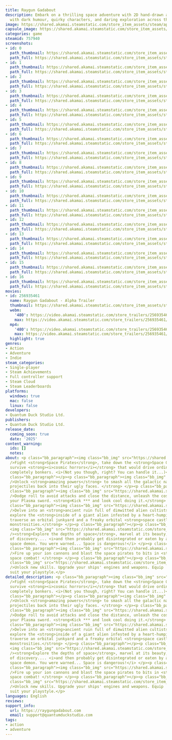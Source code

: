 ```yaml
---
title: Raygun Gadabout
description: Embark on a thrilling space adventure with 2D hand-drawn animation, packed
  with dark humour, quirky characters, and daring exploration across the cosmos!
image: https://shared.akamai.steamstatic.com/store_item_assets/steam/apps/757940/header.jpg?t=1732297375
capsule_image: https://shared.akamai.steamstatic.com/store_item_assets/steam/apps/757940/7a7bb24b942dbfe895c09730a76879e966472689/capsule_231x87.jpg?t=1732297375
categories: game
steamid: 757940
screenshots:
- id: 0
  path_thumbnail: https://shared.akamai.steamstatic.com/store_item_assets/steam/apps/757940/ss_a89322d2da7c143a2a82a583fd434dd179b38e34.600x338.jpg?t=1732297375
  path_full: https://shared.akamai.steamstatic.com/store_item_assets/steam/apps/757940/ss_a89322d2da7c143a2a82a583fd434dd179b38e34.1920x1080.jpg?t=1732297375
- id: 1
  path_thumbnail: https://shared.akamai.steamstatic.com/store_item_assets/steam/apps/757940/ss_95e4cdd51f2cdabcecc040184cab2f228b703874.600x338.jpg?t=1732297375
  path_full: https://shared.akamai.steamstatic.com/store_item_assets/steam/apps/757940/ss_95e4cdd51f2cdabcecc040184cab2f228b703874.1920x1080.jpg?t=1732297375
- id: 2
  path_thumbnail: https://shared.akamai.steamstatic.com/store_item_assets/steam/apps/757940/ss_cd090733f92f76467d4abb8462cdb1dd2b410354.600x338.jpg?t=1732297375
  path_full: https://shared.akamai.steamstatic.com/store_item_assets/steam/apps/757940/ss_cd090733f92f76467d4abb8462cdb1dd2b410354.1920x1080.jpg?t=1732297375
- id: 3
  path_thumbnail: https://shared.akamai.steamstatic.com/store_item_assets/steam/apps/757940/ss_7f9e8117e5c4d8d6d886fb78eb4daf96455d13b5.600x338.jpg?t=1732297375
  path_full: https://shared.akamai.steamstatic.com/store_item_assets/steam/apps/757940/ss_7f9e8117e5c4d8d6d886fb78eb4daf96455d13b5.1920x1080.jpg?t=1732297375
- id: 4
  path_thumbnail: https://shared.akamai.steamstatic.com/store_item_assets/steam/apps/757940/ss_5102acca5b38984f3675ca3eadfe0b373e5b5437.600x338.jpg?t=1732297375
  path_full: https://shared.akamai.steamstatic.com/store_item_assets/steam/apps/757940/ss_5102acca5b38984f3675ca3eadfe0b373e5b5437.1920x1080.jpg?t=1732297375
- id: 5
  path_thumbnail: https://shared.akamai.steamstatic.com/store_item_assets/steam/apps/757940/ss_9320e09d92b08108b8fd9933178ae8b2b9306f14.600x338.jpg?t=1732297375
  path_full: https://shared.akamai.steamstatic.com/store_item_assets/steam/apps/757940/ss_9320e09d92b08108b8fd9933178ae8b2b9306f14.1920x1080.jpg?t=1732297375
- id: 6
  path_thumbnail: https://shared.akamai.steamstatic.com/store_item_assets/steam/apps/757940/ss_cf1693702ecfae606de3f4ea6c0176f5102aae34.600x338.jpg?t=1732297375
  path_full: https://shared.akamai.steamstatic.com/store_item_assets/steam/apps/757940/ss_cf1693702ecfae606de3f4ea6c0176f5102aae34.1920x1080.jpg?t=1732297375
- id: 7
  path_thumbnail: https://shared.akamai.steamstatic.com/store_item_assets/steam/apps/757940/ss_c9a7a6c22964ad55468553855400adb73efa9430.600x338.jpg?t=1732297375
  path_full: https://shared.akamai.steamstatic.com/store_item_assets/steam/apps/757940/ss_c9a7a6c22964ad55468553855400adb73efa9430.1920x1080.jpg?t=1732297375
- id: 8
  path_thumbnail: https://shared.akamai.steamstatic.com/store_item_assets/steam/apps/757940/ss_416ab5c71239ef6560f564ee5a31f46c232f3eac.600x338.jpg?t=1732297375
  path_full: https://shared.akamai.steamstatic.com/store_item_assets/steam/apps/757940/ss_416ab5c71239ef6560f564ee5a31f46c232f3eac.1920x1080.jpg?t=1732297375
- id: 9
  path_thumbnail: https://shared.akamai.steamstatic.com/store_item_assets/steam/apps/757940/ss_c3f45159857324605b9d9228e460157a1e10661d.600x338.jpg?t=1732297375
  path_full: https://shared.akamai.steamstatic.com/store_item_assets/steam/apps/757940/ss_c3f45159857324605b9d9228e460157a1e10661d.1920x1080.jpg?t=1732297375
- id: 10
  path_thumbnail: https://shared.akamai.steamstatic.com/store_item_assets/steam/apps/757940/ss_d4493d0b40d8f0027049d1e8f0628cefd436e717.600x338.jpg?t=1732297375
  path_full: https://shared.akamai.steamstatic.com/store_item_assets/steam/apps/757940/ss_d4493d0b40d8f0027049d1e8f0628cefd436e717.1920x1080.jpg?t=1732297375
- id: 11
  path_thumbnail: https://shared.akamai.steamstatic.com/store_item_assets/steam/apps/757940/ss_914947a27c9939fed7c77aa55044830b5843ac51.600x338.jpg?t=1732297375
  path_full: https://shared.akamai.steamstatic.com/store_item_assets/steam/apps/757940/ss_914947a27c9939fed7c77aa55044830b5843ac51.1920x1080.jpg?t=1732297375
- id: 12
  path_thumbnail: https://shared.akamai.steamstatic.com/store_item_assets/steam/apps/757940/ss_150e1ffedfb585c209fbd51a84fd7163a9d7fb3d.600x338.jpg?t=1732297375
  path_full: https://shared.akamai.steamstatic.com/store_item_assets/steam/apps/757940/ss_150e1ffedfb585c209fbd51a84fd7163a9d7fb3d.1920x1080.jpg?t=1732297375
- id: 13
  path_thumbnail: https://shared.akamai.steamstatic.com/store_item_assets/steam/apps/757940/ss_d834ca81c80dcc6f36204bf742a3610f96bd668b.600x338.jpg?t=1732297375
  path_full: https://shared.akamai.steamstatic.com/store_item_assets/steam/apps/757940/ss_d834ca81c80dcc6f36204bf742a3610f96bd668b.1920x1080.jpg?t=1732297375
- id: 14
  path_thumbnail: https://shared.akamai.steamstatic.com/store_item_assets/steam/apps/757940/ss_777001b0c2b85bbaeba12a372fc675ab6901c453.600x338.jpg?t=1732297375
  path_full: https://shared.akamai.steamstatic.com/store_item_assets/steam/apps/757940/ss_777001b0c2b85bbaeba12a372fc675ab6901c453.1920x1080.jpg?t=1732297375
- id: 15
  path_thumbnail: https://shared.akamai.steamstatic.com/store_item_assets/steam/apps/757940/ss_466e5a2db9c9764c984c963a710f996bb76f75e6.600x338.jpg?t=1732297375
  path_full: https://shared.akamai.steamstatic.com/store_item_assets/steam/apps/757940/ss_466e5a2db9c9764c984c963a710f996bb76f75e6.1920x1080.jpg?t=1732297375
- id: 16
  path_thumbnail: https://shared.akamai.steamstatic.com/store_item_assets/steam/apps/757940/ss_e763f146d1316f7f4305214170936016d59a7612.600x338.jpg?t=1732297375
  path_full: https://shared.akamai.steamstatic.com/store_item_assets/steam/apps/757940/ss_e763f146d1316f7f4305214170936016d59a7612.1920x1080.jpg?t=1732297375
movies:
- id: 256935461
  name: Raygun Gadabout - Alpha Trailer
  thumbnail: https://shared.akamai.steamstatic.com/store_item_assets/steam/apps/256935461/movie.293x165.jpg?t=1678742922
  webm:
    '480': https://video.akamai.steamstatic.com/store_trailers/256935461/movie480_vp9.webm?t=1678742922
    max: https://video.akamai.steamstatic.com/store_trailers/256935461/movie_max_vp9.webm?t=1678742922
  mp4:
    '480': https://video.akamai.steamstatic.com/store_trailers/256935461/movie480.mp4?t=1678742922
    max: https://video.akamai.steamstatic.com/store_trailers/256935461/movie_max.mp4?t=1678742922
  highlight: true
genres:
- Action
- Adventure
- Indie
steam_categories:
- Single-player
- Steam Achievements
- Full controller support
- Steam Cloud
- Steam Leaderboards
platforms:
  windows: true
  mac: false
  linux: false
developers:
- Quantum Duck Studio Ltd.
publishers:
- Quantum Duck Studio Ltd.
release_date:
  coming_soon: true
  date: '2025'
content_warning:
  ids: []
  notes:
about: <p class="bb_paragraph"><img class="bb_img" src="https://shared.akamai.steamstatic.com/store_item_assets/steam/apps/757940/extras/Steam_Montage.gif?t=1732297375"
  />Fight <strong>Space Pirates</strong>, take down the <strong>Space Gopher Empire</strong>,
  survive <strong><i>cosmic horrors</i></strong> that would drive ordinary mortals
  completely bonkers. <i>(Not you though, right? You can handle it...)</i> </p><p
  class="bb_paragraph"></p><p class="bb_paragraph"><img class="bb_img" src="https://shared.akamai.steamstatic.com/store_item_assets/steam/apps/757940/extras/Steam_Shield.gif?t=1732297375"
  />Unlock <strong>amazing powers</strong> to smash all the galactic nasties. <strong>Reflect
  projectiles back into their ugly faces. </strong> </p><p class="bb_paragraph"></p><p
  class="bb_paragraph"><img class="bb_img" src="https://shared.akamai.steamstatic.com/store_item_assets/steam/apps/757940/extras/Steam_Melee.gif?t=1732297375"
  />Dodge roll to avoid attacks and close the distance, unleash the cosmic hurt with
  your Plasma sword. <strong>Kick *** and look cool doing it.</strong> </p><p class="bb_paragraph"></p><p
  class="bb_paragraph"><img class="bb_img" src="https://shared.akamai.steamstatic.com/store_item_assets/steam/apps/757940/extras/Steam_Platforming.gif?t=1732297375"
  />Delve into an <strong>ancient ruin full of dimwitted alien cultists</strong>,
  explore the <strong>inside of a giant alien infested by a heart-humping parasite</strong>,
  traverse an orbital junkyard and a freaky orbital <strong>space castle full of mechanical
  monstrosities.</strong> </p><p class="bb_paragraph"></p><p class="bb_paragraph">
  <img class="bb_img" src="https://shared.akamai.steamstatic.com/store_item_assets/steam/apps/757940/extras/Steam_Explore.gif?t=1732297375"
  /><strong>Explore the depths of space</strong>, marvel at its beauty, the wonder
  of discovery.... <i>and then probably get disintegrated or eaten by a 10-headed
  space demon. You were warned... Space is dangerous!</i> </p><p class="bb_paragraph"></p><p
  class="bb_paragraph"><img class="bb_img" src="https://shared.akamai.steamstatic.com/store_item_assets/steam/apps/757940/extras/Steam_SpaceBattle.gif?t=1732297375"
  />Fire up your ion cannons and blast the space pirates to bits in <strong>exciting
  space combat! </strong> </p><p class="bb_paragraph"></p><p class="bb_paragraph"><img
  class="bb_img" src="https://shared.akamai.steamstatic.com/store_item_assets/steam/apps/757940/extras/Steam_Upgrade.gif?t=1732297375"
  />Unlock new skills. Upgrade your ships' engines and weapons. Equip 'badges' to
  suit your playstyle.</p>
detailed_description: <p class="bb_paragraph"><img class="bb_img" src="https://shared.akamai.steamstatic.com/store_item_assets/steam/apps/757940/extras/Steam_Montage.gif?t=1732297375"
  />Fight <strong>Space Pirates</strong>, take down the <strong>Space Gopher Empire</strong>,
  survive <strong><i>cosmic horrors</i></strong> that would drive ordinary mortals
  completely bonkers. <i>(Not you though, right? You can handle it...)</i> </p><p
  class="bb_paragraph"></p><p class="bb_paragraph"><img class="bb_img" src="https://shared.akamai.steamstatic.com/store_item_assets/steam/apps/757940/extras/Steam_Shield.gif?t=1732297375"
  />Unlock <strong>amazing powers</strong> to smash all the galactic nasties. <strong>Reflect
  projectiles back into their ugly faces. </strong> </p><p class="bb_paragraph"></p><p
  class="bb_paragraph"><img class="bb_img" src="https://shared.akamai.steamstatic.com/store_item_assets/steam/apps/757940/extras/Steam_Melee.gif?t=1732297375"
  />Dodge roll to avoid attacks and close the distance, unleash the cosmic hurt with
  your Plasma sword. <strong>Kick *** and look cool doing it.</strong> </p><p class="bb_paragraph"></p><p
  class="bb_paragraph"><img class="bb_img" src="https://shared.akamai.steamstatic.com/store_item_assets/steam/apps/757940/extras/Steam_Platforming.gif?t=1732297375"
  />Delve into an <strong>ancient ruin full of dimwitted alien cultists</strong>,
  explore the <strong>inside of a giant alien infested by a heart-humping parasite</strong>,
  traverse an orbital junkyard and a freaky orbital <strong>space castle full of mechanical
  monstrosities.</strong> </p><p class="bb_paragraph"></p><p class="bb_paragraph">
  <img class="bb_img" src="https://shared.akamai.steamstatic.com/store_item_assets/steam/apps/757940/extras/Steam_Explore.gif?t=1732297375"
  /><strong>Explore the depths of space</strong>, marvel at its beauty, the wonder
  of discovery.... <i>and then probably get disintegrated or eaten by a 10-headed
  space demon. You were warned... Space is dangerous!</i> </p><p class="bb_paragraph"></p><p
  class="bb_paragraph"><img class="bb_img" src="https://shared.akamai.steamstatic.com/store_item_assets/steam/apps/757940/extras/Steam_SpaceBattle.gif?t=1732297375"
  />Fire up your ion cannons and blast the space pirates to bits in <strong>exciting
  space combat! </strong> </p><p class="bb_paragraph"></p><p class="bb_paragraph"><img
  class="bb_img" src="https://shared.akamai.steamstatic.com/store_item_assets/steam/apps/757940/extras/Steam_Upgrade.gif?t=1732297375"
  />Unlock new skills. Upgrade your ships' engines and weapons. Equip 'badges' to
  suit your playstyle.</p>
languages: English
reviews:
support_info:
  url: https://raygungadabout.com
  email: support@quantumduckstudio.com
tags:
- action
- adventure
---
```

